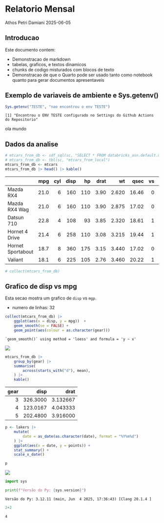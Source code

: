 # Relatorio Mensal
Athos Petri Damiani
2025-06-05

## Introducao

Este documento contem:

-   Demonstracao de markdown
-   tabelas, graficos, e textos dinamicos
-   chunks de codigo misturados com blocos de texto
-   Demonstracao de que o Quarto pode ser usado tanto como notebook
    quanto para gerar documentos apresentaveis

## Exemplo de variaveis de ambiente e Sys.getenv()

``` r
Sys.getenv("TESTE", "nao encontrou o env TESTE")
```

    [1] "Encontrou o ENV TESTE configurado no Settings do Github Actions do Repositorio"

ola mundo

## Dados da analise

``` r
# mtcars_from_db <- sdf_sql(sc, "SELECT * FROM databricks_asn.default.mtcars_id")
# mtcars_from_db <- tbl(sc, "mtcars_from_local")
mtcars_from_db <- mtcars
mtcars_from_db |> head() |> kable()
```

<table style="width:100%;">
<colgroup>
<col style="width: 26%" />
<col style="width: 7%" />
<col style="width: 5%" />
<col style="width: 7%" />
<col style="width: 5%" />
<col style="width: 7%" />
<col style="width: 8%" />
<col style="width: 8%" />
<col style="width: 4%" />
<col style="width: 4%" />
<col style="width: 7%" />
<col style="width: 7%" />
</colgroup>
<thead>
<tr>
<th style="text-align: left;"></th>
<th style="text-align: right;">mpg</th>
<th style="text-align: right;">cyl</th>
<th style="text-align: right;">disp</th>
<th style="text-align: right;">hp</th>
<th style="text-align: right;">drat</th>
<th style="text-align: right;">wt</th>
<th style="text-align: right;">qsec</th>
<th style="text-align: right;">vs</th>
<th style="text-align: right;">am</th>
<th style="text-align: right;">gear</th>
<th style="text-align: right;">carb</th>
</tr>
</thead>
<tbody>
<tr>
<td style="text-align: left;">Mazda RX4</td>
<td style="text-align: right;">21.0</td>
<td style="text-align: right;">6</td>
<td style="text-align: right;">160</td>
<td style="text-align: right;">110</td>
<td style="text-align: right;">3.90</td>
<td style="text-align: right;">2.620</td>
<td style="text-align: right;">16.46</td>
<td style="text-align: right;">0</td>
<td style="text-align: right;">1</td>
<td style="text-align: right;">4</td>
<td style="text-align: right;">4</td>
</tr>
<tr>
<td style="text-align: left;">Mazda RX4 Wag</td>
<td style="text-align: right;">21.0</td>
<td style="text-align: right;">6</td>
<td style="text-align: right;">160</td>
<td style="text-align: right;">110</td>
<td style="text-align: right;">3.90</td>
<td style="text-align: right;">2.875</td>
<td style="text-align: right;">17.02</td>
<td style="text-align: right;">0</td>
<td style="text-align: right;">1</td>
<td style="text-align: right;">4</td>
<td style="text-align: right;">4</td>
</tr>
<tr>
<td style="text-align: left;">Datsun 710</td>
<td style="text-align: right;">22.8</td>
<td style="text-align: right;">4</td>
<td style="text-align: right;">108</td>
<td style="text-align: right;">93</td>
<td style="text-align: right;">3.85</td>
<td style="text-align: right;">2.320</td>
<td style="text-align: right;">18.61</td>
<td style="text-align: right;">1</td>
<td style="text-align: right;">1</td>
<td style="text-align: right;">4</td>
<td style="text-align: right;">1</td>
</tr>
<tr>
<td style="text-align: left;">Hornet 4 Drive</td>
<td style="text-align: right;">21.4</td>
<td style="text-align: right;">6</td>
<td style="text-align: right;">258</td>
<td style="text-align: right;">110</td>
<td style="text-align: right;">3.08</td>
<td style="text-align: right;">3.215</td>
<td style="text-align: right;">19.44</td>
<td style="text-align: right;">1</td>
<td style="text-align: right;">0</td>
<td style="text-align: right;">3</td>
<td style="text-align: right;">1</td>
</tr>
<tr>
<td style="text-align: left;">Hornet Sportabout</td>
<td style="text-align: right;">18.7</td>
<td style="text-align: right;">8</td>
<td style="text-align: right;">360</td>
<td style="text-align: right;">175</td>
<td style="text-align: right;">3.15</td>
<td style="text-align: right;">3.440</td>
<td style="text-align: right;">17.02</td>
<td style="text-align: right;">0</td>
<td style="text-align: right;">0</td>
<td style="text-align: right;">3</td>
<td style="text-align: right;">2</td>
</tr>
<tr>
<td style="text-align: left;">Valiant</td>
<td style="text-align: right;">18.1</td>
<td style="text-align: right;">6</td>
<td style="text-align: right;">225</td>
<td style="text-align: right;">105</td>
<td style="text-align: right;">2.76</td>
<td style="text-align: right;">3.460</td>
<td style="text-align: right;">20.22</td>
<td style="text-align: right;">1</td>
<td style="text-align: right;">0</td>
<td style="text-align: right;">3</td>
<td style="text-align: right;">1</td>
</tr>
</tbody>
</table>

``` r
# collect(mtcars_from_db)
```

## Grafico de disp vs mpg

Esta secao mostra um grafico de `disp` vs `mgp`.

-   numero de linhas: 32

``` r
collect(mtcars_from_db) |> 
    ggplot(aes(x = disp, y = mpg))  +
    geom_smooth(se = FALSE) +
    geom_point(aes(colour = as.character(gear)))
```

    `geom_smooth()` using method = 'loess' and formula = 'y ~ x'

![](README.markdown_strict_files/figure-markdown_strict/unnamed-chunk-7-1.png)

``` r
mtcars_from_db |> 
    group_by(gear) |> 
    summarise(
        across(starts_with("d"), mean),
    ) |> 
    kable()
```

<table>
<thead>
<tr>
<th style="text-align: right;">gear</th>
<th style="text-align: right;">disp</th>
<th style="text-align: right;">drat</th>
</tr>
</thead>
<tbody>
<tr>
<td style="text-align: right;">3</td>
<td style="text-align: right;">326.3000</td>
<td style="text-align: right;">3.132667</td>
</tr>
<tr>
<td style="text-align: right;">4</td>
<td style="text-align: right;">123.0167</td>
<td style="text-align: right;">4.043333</td>
</tr>
<tr>
<td style="text-align: right;">5</td>
<td style="text-align: right;">202.4800</td>
<td style="text-align: right;">3.916000</td>
</tr>
</tbody>
</table>

``` r
p <- lakers |> 
    mutate(
        date = as_date(as.character(date), format = "%Y%m%d")
    ) |> 
    ggplot(aes(x = date, y = points)) +
    stat_summary() +
    scale_x_date()

p
```

![](README.markdown_strict_files/figure-markdown_strict/unnamed-chunk-9-1.png)

``` python
import sys

print(f"Versão do Py: {sys.version}")
```

    Versão do Py: 3.12.11 (main, Jun  4 2025, 17:36:43) [Clang 20.1.4 ]

``` python
2+2
```

    4
